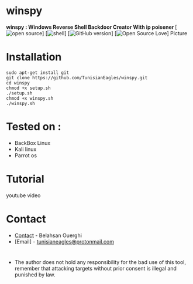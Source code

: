 # winspy
<b> winspy : Windows Reverse Shell Backdoor Creator With ip poisener </b>
[![open source](https://badges.frapsoft.com/os/v1/open-source.svg?v=102)]
[![shell](https://img.shields.io/badge/Shell-2.1-green.svg)]
[![GitHub version](https://img.shields.io/badge/Version-1.0-orange.svg)]
[![Open Source Love](https://badges.frapsoft.com/os/mit/mit.svg?v=102)]
Picture
# Installation
```
sudo apt-get install git
git clone https://github.com/TunisianEagles/winspy.git
cd winspy
chmod +x setup.sh
./setup.sh
chmod +x winspy.sh
./winspy.sh
```
# Tested on :
* BackBox Linux
* Kali linux
* Parrot os
# Tutorial
youtube video
# Contact
* [Contact](https://www.facebook.com/ouerghi.belahsan) - Belahsan Ouerghi
* [Email] - tunisianeagles@protonmail.com
#
* The author does not hold any responsibility for the bad use of this tool, remember that attacking targets without prior consent is illegal and punished by law.
